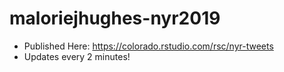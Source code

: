 # maloriejhughes-nyr2019

- Published Here: https://colorado.rstudio.com/rsc/nyr-tweets
- Updates every 2 minutes!
